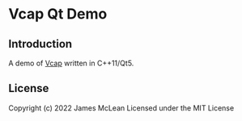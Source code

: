 # Vcap Qt Demo

## Introduction
A demo of [Vcap](https://github.com/empyreanx/vcap) written in C++11/Qt5.

## License
Copyright (c) 2022 James McLean
Licensed under the MIT License
